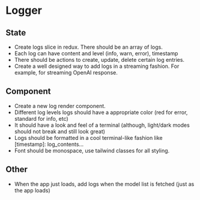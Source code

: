# Logger

## State

- Create logs slice in redux. There should be an array of logs.
- Each log can have content and level (info, warn, error), timestamp
- There should be actions to create, update, delete certain log entries.
- Create a well designed way to add logs in a streaming fashion. For example, for streaming OpenAI response.

## Component

- Create a new log render component.
- Different log levels logs should have a appropriate color (red for error, standard for info, etc)
- It should have a look and feel of a terminal (although, light/dark modes should not break and still look great)
- Logs should be formatted in a cool terminal-like fashion like [timestamp]: log_contents...
- Font should be monospace, use tailwind classes for all styling.

## Other

- When the app just loads, add logs when the model list is fetched (just as the app loads)
